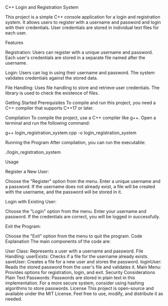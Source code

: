 C++ Login and Registration System



This project is a simple C++ console application for a login and registration system. It allows users to register with a username and password and login with their credentials. User credentials are stored in individual text files for each user.

Features


Registration: Users can register with a unique username and password. Each user's credentials are stored in a separate file named after the username.

Login: Users can log in using their username and password. The system validates credentials against the stored data.

File Handling: Uses file handling to store and retrieve user credentials. The <filesystem> library is used to check the existence of files.

Getting Started
Prerequisites
To compile and run this project, you need a C++ compiler that supports C++17 or later.

Compilation
To compile the project, use a C++ compiler like g++. Open a terminal and run the following command:

g++ login_registration_system.cpp -o login_registration_system


Running the Program
After compilation, you can run the executable:

./login_registration_system


Usage

Register a New User:

Choose the "Register" option from the menu.
Enter a unique username and a password.
If the username does not already exist, a file will be created with the username, and the password will be stored in it.


Login with Existing User:

Choose the "Login" option from the menu.
Enter your username and password.
If the credentials are correct, you will be logged in successfully.


Exit the Program:

Choose the "Exit" option from the menu to quit the program.
Code Explanation
The main components of the code are:

User Class: Represents a user with a username and password.
File Handling:
userExists: Checks if a file for the username already exists.
saveUser: Creates a file for a new user and stores the password.
loginUser: Reads the stored password from the user's file and validates it.
Main Menu: Provides options for registration, login, and exit.
Security Considerations
Plain Text Passwords: Passwords are stored in plain text in this implementation. For a more secure system, consider using hashing algorithms to store passwords.
License
This project is open-source and available under the MIT License. Feel free to use, modify, and distribute it as needed.
